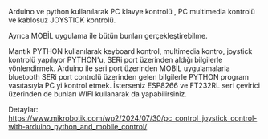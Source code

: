 Arduino ve python kullanılarak PC klavye kontrolü , PC multimedia kontrolü ve kablosuz JOYSTICK kontrolü.

Ayrıca MOBİL uygulama ile bütün bunları gerçekleştirebilme. 

Mantık PYTHON kullanılarak keyboard kontrol, multimedia kontro, joystick kontrolü yapılıyor 
PYTHON'u, SERi port üzerinden aldığı bilgilerle yönlendirmek. 
Arduino ile seri port üzerinden MOBİL uygulamalarla bluetooth SERi port controlü üzerinden 
gelen bilgilerle PYTHON program vasıtasıyla PC yi kontrol etmek. 
İsterseniz ESP8266 ve FT232RL seri çevirici üzerinden de bunları WIFI kullanarak da yapabilirsiniz. 

Detaylar: https://www.mikrobotik.com/wp2/2024/07/30/pc_control_joystick_control-with-arduino_python_and_mobile_control/
